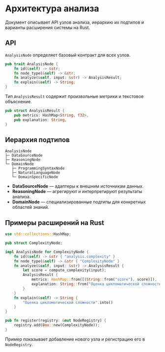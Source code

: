 # Архитектура анализа

Документ описывает API узлов анализа, иерархию их подтипов и варианты расширения системы на Rust.

## API

`AnalysisNode` определяет базовый контракт для всех узлов.

```rust
pub trait AnalysisNode {
    fn id(&self) -> &str;
    fn node_type(&self) -> &str;
    fn analyze(&self, input: &str) -> AnalysisResult;
    fn explain(&self) -> String;
}
```

Тип `AnalysisResult` содержит произвольные метрики и текстовое объяснение.

```rust
pub struct AnalysisResult {
    pub metrics: HashMap<String, f32>,
    pub explanation: String,
}
```

## Иерархия подтипов

```text
AnalysisNode
├─ DataSourceNode
├─ ReasoningNode
└─ DomainNode
   ├─ ProgrammingSyntaxNode
   ├─ NaturalLanguageNode
   └─ DomainSpecificNode
```

- **DataSourceNode** — адаптеры к внешним источникам данных.
- **ReasoningNode** — агрегируют и интерпретируют результаты анализа.
- **DomainNode** — специализированные подтипы для конкретных областей знаний.

## Примеры расширений на Rust

```rust
use std::collections::HashMap;

pub struct ComplexityNode;

impl AnalysisNode for ComplexityNode {
    fn id(&self) -> &str { "analysis.complexity" }
    fn node_type(&self) -> &str { "ComplexityNode" }
    fn analyze(&self, input: &str) -> AnalysisResult {
        let score = compute_complexity(input);
        AnalysisResult {
            metrics: HashMap::from([(String::from("score"), score)]),
            explanation: String::from("Оценка цикломатической сложности"),
        }
    }
    fn explain(&self) -> String {
        "Оценка цикломатической сложности".into()
    }
}

pub fn register(registry: &mut NodeRegistry) {
    registry.add(Box::new(ComplexityNode));
}
```

Пример показывает добавление нового узла и регистрацию его в `NodeRegistry`.
